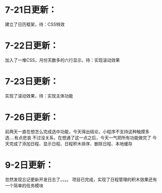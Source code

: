 # 7-21日更新：
建立了日历框架，待：CSS特效
# 7-22日更新：
加入了一堆CSS，月份天数多的六行显示，待：实现滚动效果
# 7-23日更新：
实现了滚动效果，待：实现主体功能
# 7-26日更新：
前两天一直在想怎么完成选中功能，今天得出结论，小程序不支持这种触摸多选....有点悲哀
不过没关系，在想通了这一点之后，今天一气把所有功能做完了
今天完成了添加日程、显示日程、日程积木排序、删除日程、本地缓存
# 9-2日更新：
忽然发现忘记更新开发日志了。。。。
项目已完成，实现了日程管理的积木效果还有一个简单的任务模块
